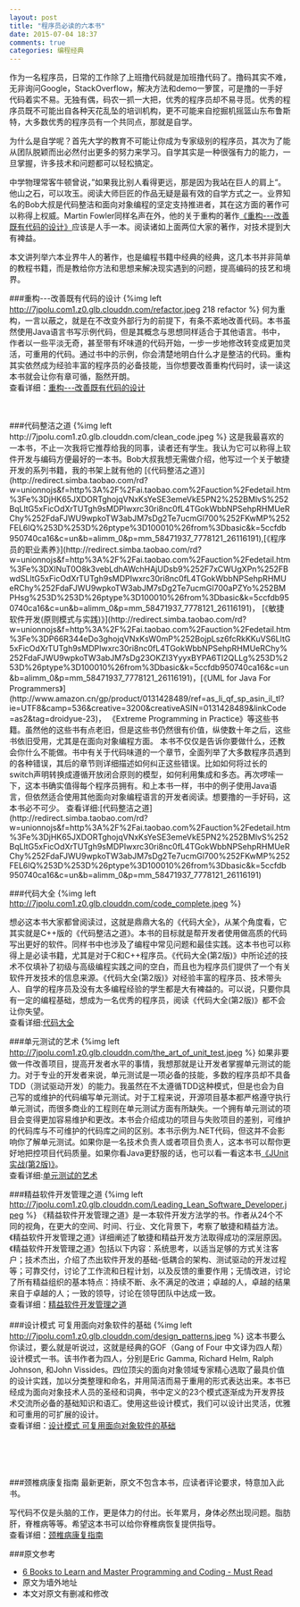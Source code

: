```yaml
---
layout: post
title: "程序员必读的六本书"
date: 2015-07-04 18:37
comments: true
categories: 编程经典
---
```

作为一名程序员，日常的工作除了上班撸代码就是加班撸代码了。撸码其实不难，无非询问Google，StackOverflow，解决方法和demo一箩筐，可是撸的一手好代码着实不易。无独有偶，码农一抓一大把，优秀的程序员却不易寻觅。优秀的程序员既不可能出自各种天花乱坠的培训机构，更不可能来自挖掘机摇篮山东布鲁斯特，大多数优秀的程序员有一个共同点，那就是自学。

为什么是自学呢？首先大学的教育不可能让你成为专家级别的程序员，其次为了能从团队脱颖而出必然付出更多的努力来学习。自学其实是一种很强有力的能力，一旦掌握，许多技术和问题都可以轻松搞定。

中学物理常客牛顿曾说，”如果我比别人看得更远，那是因为我站在巨人的肩上“。他山之石，可以攻玉。阅读大师巨匠的作品无疑是最有效的自学方式之一。业界知名的Bob大叔是代码整洁和面向对象编程的坚定支持推进者，其在这方面的著作可以称得上权威。Martin Fowler同样名声在外，他的关于重构的著作[《重构---改善既有代码的设计》](http://droidredirect.sinaapp.com/book_refactor.php)应该是人手一本。阅读诸如上面两位大家的著作，对技术提到大有裨益。
<!--more-->
本文讲列举六本业界牛人的著作，也是编程书籍中经典的经典，这几本书并非简单的教程书籍，而是教给你方法和思想来解决现实遇到的问题，提高编码的技艺和境界。

###重构---改善既有代码的设计
{%img left http://7jpolu.com1.z0.glb.clouddn.com/refactor.jpeg 218 refactor %}
何为重构，一言以蔽之，就是在不改变外部行为的前提下，有条不紊地改善代码。本书虽然使用Java语言书写示例代码，但是其概念与思想同样适合于其他语言。书中，作者以一些平淡无奇，甚至带有坏味道的代码开始，一步一步地修改转变成更加灵活，可重用的代码。通过书中的示例，你会清楚地明白什么才是整洁的代码。重构其实依然成为经验丰富的程序员的必备技能，当你想要改善重构代码时，读一读这本书就会让你有章可循，豁然开朗。  
查看详细：[重构---改善既有代码的设计](http://droidredirect.sinaapp.com/book_refactor.php)

<br/>
<br/>
###代码整洁之道
{%img left http://7jpolu.com1.z0.glb.clouddn.com/clean_code.jpeg %}
这是我最喜欢的一本书，不止一次我将它推荐给我的同事，读者还有学生。我认为它可以称得上软件开发与编码方便最好的一本书。Bob大叔我想无需做介绍，他写过一个关于敏捷开发的系列书籍，我的书架上就有他的 [《代码整洁之道》](http://redirect.simba.taobao.com/rd?w=unionnojs&f=http%3A%2F%2Fai.taobao.com%2Fauction%2Fedetail.htm%3Fe%3DjHK65JXDORTghojqVNxKsYeSE3emeVkE5PN2%252BMlvS%252BqLltG5xFicOdXrTUTgh9sMDPIwxrc30ri8nc0fL4TGokWbbNPSehpRHMUeRChy%252FdaFJWU9wpkoTW3abJM7sDg2Te7ucmGl700%252FKwMP%252FEL6lQ%253D%253D%26ptype%3D100010%26from%3Dbasic&k=5ccfdb950740ca16&c=un&b=alimm_0&p=mm_58471937_7778121_26116191),[《程序员的职业素养》](http://redirect.simba.taobao.com/rd?w=unionnojs&f=http%3A%2F%2Fai.taobao.com%2Fauction%2Fedetail.htm%3Fe%3DXlNuT0O8k3vebLdhAWchHAjUDsb9%252F7xCWUgXPn%252FBwdSLltG5xFicOdXrTUTgh9sMDPIwxrc30ri8nc0fL4TGokWbbNPSehpRHMUeRChy%252FdaFJWU9wpkoTW3abJM7sDg2Te7ucmGl700aPZYo%252BMPHsg%253D%253D%26ptype%3D100010%26from%3Dbasic&k=5ccfdb950740ca16&c=un&b=alimm_0&p=mm_58471937_7778121_26116191)，
[《敏捷软件开发(原则模式与实践)》](http://redirect.simba.taobao.com/rd?w=unionnojs&f=http%3A%2F%2Fai.taobao.com%2Fauction%2Fedetail.htm%3Fe%3DP66R344eDo3ghojqVNxKsW0mP%252BojpLsz6fcRkKKuVS6LltG5xFicOdXrTUTgh9sMDPIwxrc30ri8nc0fL4TGokWbbNPSehpRHMUeRChy%252FdaFJWU9wpkoTW3abJM7sDg23OKZI3YyyxBYPA6TI2QLLg%253D%253D%26ptype%3D100010%26from%3Dbasic&k=5ccfdb950740ca16&c=un&b=alimm_0&p=mm_58471937_7778121_26116191)，[《UML for Java For Programmers》](http://www.amazon.cn/gp/product/0131428489/ref=as_li_qf_sp_asin_il_tl?ie=UTF8&camp=536&creative=3200&creativeASIN=0131428489&linkCode=as2&tag=droidyue-23)， 《Extreme Programming in Practice》等这些书籍。虽然他的这些书有点老旧，但是这些书仍然很有价值，纵使数十年之后，这些书依旧受用，尤其是在面向对象编程方面。
 本书不仅仅是告诉你要做什么，还教会你什么不能做。书中有关于代码味道的一个章节，全面列举了大多数程序员遇到的各种错误，其后的章节则详细描述如何纠正这些错误。比如如何将过长的switch声明转换成遵循开放闭合原则的模型，如何利用集成和多态。再次啰嗦一下，这本书确实值得每个程序员拥有。和上本书一样，书中的例子使用Java语言，但依然适合使用其他面向对象编程语言的开发者阅读。想要撸的一手好码，这本书必不可少。  
查看详细:[代码整洁之道](http://redirect.simba.taobao.com/rd?w=unionnojs&f=http%3A%2F%2Fai.taobao.com%2Fauction%2Fedetail.htm%3Fe%3DjHK65JXDORTghojqVNxKsYeSE3emeVkE5PN2%252BMlvS%252BqLltG5xFicOdXrTUTgh9sMDPIwxrc30ri8nc0fL4TGokWbbNPSehpRHMUeRChy%252FdaFJWU9wpkoTW3abJM7sDg2Te7ucmGl700%252FKwMP%252FEL6lQ%253D%253D%26ptype%3D100010%26from%3Dbasic&k=5ccfdb950740ca16&c=un&b=alimm_0&p=mm_58471937_7778121_26116191)

###代码大全
{%img left http://7jpolu.com1.z0.glb.clouddn.com/code_complete.jpeg %}

想必这本书大家都曾阅读过，这就是鼎鼎大名的《代码大全》，从某个角度看，它其实就是C++版的《代码整洁之道》。本书的目标就是帮开发者使用做高质的代码写出更好的软件。同样书中也涉及了编程中常见问题和最佳实践。这本书也可以称得上是必读书籍，尤其是对于C和C++程序员。《代码大全(第2版)》中所论述的技术不仅填补了初级与高级编程实践之间的空白，而且也为程序员们提供了一个有关软件开发技术的信息来源。《代码大全(第2版)》对经验丰富的程序员、技术带头人、自学的程序员及没有太多编程经验的学生都是大有裨益的。可以说，只要你具有一定的编程基础，想成为一名优秀的程序员，阅读《代码大全(第2版)》都不会让你失望。  
查看详细:[代码大全](http://redirect.simba.taobao.com/rd?w=unionnojs&f=http%3A%2F%2Fai.taobao.com%2Fauction%2Fedetail.htm%3Fe%3DfktwgJ5lIxPghojqVNxKsTih%252FlHXknrW%252BsMsoDJoEyOLltG5xFicOdXrTUTgh9sMDPIwxrc30ri8nc0fL4TGokWbbNPSehpRHMUeRChy%252FdaFJWU9wpkoTW3abJM7sDg23kCWdkvlh6ymZSfuC5Xi0g%253D%253D%26ptype%3D100010%26from%3Dbasic&k=5ccfdb950740ca16&c=un&b=alimm_0&p=mm_58471937_7778121_26116191)

###单元测试的艺术
{%img left http://7jpolu.com1.z0.glb.clouddn.com/the_art_of_unit_test.jpeg %}
如果非要做一件改善项目，提高开发者水平的事情，我想那就是让开发者掌握单元测试的能力。对于专业的开发者来说，单元测试是一项必备的技能，多数的程序员却不具备TDD（测试驱动开发）的能力。我虽然在不太遵循TDD这种模式，但是也会为自己写的或维护的代码编写单元测试。对于工程来说，开源项目基本都严格遵守执行单元测试，而很多商业的工程则在单元测试方面有所缺失。一个拥有单元测试的项目会变得更加容易维护和更改。本书会介绍成功的项目与失败项目的差别，可维护的代码库与不可维护的代码库之间的区别。本书示例为.NET代码，但这并不会影响你了解单元测试。如果你是一名技术负责人或者项目负责人，这本书可以帮你更好地把控项目代码质量。如果你看Java更舒服的话，也可以看一看这本书[《JUnit实战(第2版)》](http://redirect.simba.taobao.com/rd?w=unionnojs&f=http%3A%2F%2Fai.taobao.com%2Fauction%2Fedetail.htm%3Fe%3DVMDqriVfyG3ghojqVNxKsQSDGjixa0mOzXofVasUP7mLltG5xFicOdXrTUTgh9sMDPIwxrc30ri8nc0fL4TGokWbbNPSehpRHMUeRChy%252FdaFJWU9wpkoTW3abJM7sDg2uLmzDJ%252FOh7oKdc6t%252Bde60Q%253D%253D%26ptype%3D100010%26from%3Dbasic&k=5ccfdb950740ca16&c=un&b=alimm_0&p=mm_58471937_7778121_26116191)。  
查看详细:[单元测试的艺术](http://redirect.simba.taobao.com/rd?w=unionnojs&f=http%3A%2F%2Fai.taobao.com%2Fauction%2Fedetail.htm%3Fe%3DodZS%252BF%252BozfW6k0Or%252B%252BH4tLVt0sTOi6t8%252BU7Jn%252FXZxiaLltG5xFicOdXrTUTgh9sMDPIwxrc30ri8nc0fL4TGokWbbNPSehpRHMUeRChy%252FdaFJWU9wpkoTW3abJM7sDg2uLmzDJ%252FOh7oSgVtYR5x48w%253D%253D%26ptype%3D100010%26from%3Dbasic&k=5ccfdb950740ca16&c=un&b=alimm_0&p=mm_58471937_7778121_26116191)

###精益软件开发管理之道
{%img left http://7jpolu.com1.z0.glb.clouddn.com/Leading_Lean_Software_Developer.jpeg %}
《精益软件开发管理之道》是一本软件开发方法学的书。作者从24个不同的视角，在更大的空间、时间、行业、文化背景下，考察了敏捷和精益方法。《精益软件开发管理之道》详细阐述了敏捷和精益开发方法取得成功的深层原因。《精益软件开发管理之道》包括以下内容：系统思考，以适当足够的方式关注客户；技术杰出，介绍了杰出软件开发的基础-低耦合的架构、测试驱动的开发过程等；可靠交付，讨论了工作流和日程计划，以及反馈的重要作用；无情改进，讨论了所有精益组织的基本特点：持续不断、永不满足的改进；卓越的人，卓越的结果来自于卓越的人；一致的领导，讨论在领导团队中达成一致。  
查看详细：[精益软件开发管理之道](http://redirect.simba.taobao.com/rd?w=unionnojs&f=http%3A%2F%2Fai.taobao.com%2Fauction%2Fedetail.htm%3Fe%3DyCBhDf6SICvebLdhAWchHJC1oQ08miAH%252FgRj6p39QSeLltG5xFicOdXrTUTgh9sMDPIwxrc30ri8nc0fL4TGokWbbNPSehpRHMUeRChy%252FdaFJWU9wpkoTW3abJM7sDg2uLmzDJ%252FOh7pCDST326LXDQ%253D%253D%26ptype%3D100010%26from%3Dbasic&k=5ccfdb950740ca16&c=un&b=alimm_0&p=mm_58471937_7778121_26116191)
<br/>
<br/>
###设计模式 可复用面向对象软件的基础
{%img left http://7jpolu.com1.z0.glb.clouddn.com/design_patterns.jpeg %}
这本书要么你读过，要么就是听说过，这就是经典的GOF（Gang of Four 中文译为四人帮）设计模式一书。该书作者为四人，分别是Eric Gamma, Richard Helm, Ralph Johnson, 和John Vissides。四位顶尖的面向对象领域专家精心选取了最具价值的设计实践，加以分类整理和命名，并用简洁而易于重用的形式表达出来。本书已经成为面向对象技术人员的圣经和词典，书中定义的23个模式逐渐成为开发界技术交流所必备的基础知识和语汇。使用这些设计模式，我们可以设计出灵活，优雅和可重用的可扩展的设计。  
查看详细：[设计模式 可复用面向对象软件的基础](http://redirect.simba.taobao.com/rd?w=unionnojs&f=http%3A%2F%2Fai.taobao.com%2Fauction%2Fedetail.htm%3Fe%3DWmD2PL8E%252FtrghojqVNxKsWK%252BWoZuAC1LUSa8yPHXMLCLltG5xFicOdXrTUTgh9sMDPIwxrc30ri8nc0fL4TGokWbbNPSehpRHMUeRChy%252FdaFJWU9wpkoTW3abJM7sDg21KPbTd1EqpZf5pwvgy2BJg%253D%253D%26ptype%3D100010%26from%3Dbasic&k=5ccfdb950740ca16&c=un&b=alimm_0&p=mm_58471937_7778121_26116191)

<br/>
<br/>
<br/>
<br/>
###颈椎病康复指南
最新更新，原文不包含本书，应读者评论要求，特意加入此书。

写代码不仅是头脑的工作，更是体力的付出。长年累月，身体必然出现问题。脂肪肝，脊椎病等等。希望这本书可以给你脊椎病恢复提供指导。  
查看详细：[颈椎病康复指南](http://redirect.simba.taobao.com/rd?w=unionnojs&f=http%3A%2F%2Fai.taobao.com%2Fauction%2Fedetail.htm%3Fe%3D9H8i5CuFNrbghojqVNxKsXv%252F5BR4%252FvBdZCWWJYFETQiLltG5xFicOdXrTUTgh9sMDPIwxrc30ri8nc0fL4TGokWbbNPSehpRHMUeRChy%252FdaFJWU9wpkoTW3abJM7sDg21KPbTd1EqpY%252FKwMP%252FEL6lQ%253D%253D%26ptype%3D100010%26from%3Dbasic&k=5ccfdb950740ca16&c=un&b=alimm_0&p=mm_58471937_7778121_26116191)


###原文参考
  * [6 Books to Learn and Master Programming and Coding - Must Read](http://javarevisited.blogspot.com/2014/09/top-6-books-to-learn-programming-coding.html)
  * 原文为墙外地址
  * 本文对原文有删减和修改
